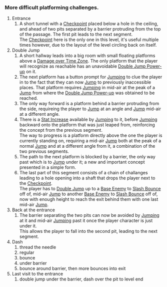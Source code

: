 ### More difficult platforming challenges.

1. Entrance
	1. A short tunnel with a [Checkpoint](../Enviromental%20Features/Helpful/Checkpoint.md) placed below a hole in the ceiling, and ahead of two pits separated by a barrier protruding from the top of the passage. The first pit leads to the next segment.<br>The [Checkpoint](../Enviromental%20Features/Helpful/Checkpoint.md) here is the only one in this level, it's useful multiple times however, due to the layout of the level circling back on itself.
2. Double Jump
	1. A short hallway leads into a big room with small floating platforms above a [Damage over Time Zone](../Enviromental%20Features/Harmful/Damage&20Zones.md). The only platform that the player will recognize as reachable has an unavoidable [Double Jump Power-up](../Enviromental%20Features/Helpful/Power-ups/Double&20Jump.md) on it.
	2. The next platform has a button prompt for [Jumping](../../Player%20Character/Ultion/Abilities/Jump.md) to clue the player in to the fact that they can now [Jump](../../Player%20Character/Ultion/Abilities/Jump.md) to previously inaccessible places. That platform requires [Jumping](../../Player%20Character/Ultion/Abilities/Jump.md) in mid-air at the peak of a [Jump](../../Player%20Character/Ultion/Abilities/Jump.md) from where the [Double Jump Power-up](../Enviromental%20Features/Helpful/Power-ups/Double&20Jump.md) was obtained to be reached.
	3. The only way forward is a platform behind a barrier protruding from the side, requireing the player to [Jump](../../Player%20Character/Ultion/Abilities/Jump.md) at an angle and [Jump](../../Player%20Character/Ultion/Abilities/Jump.md) mid-air at a different angle.
	4. There is a [Stat Increase](../Enviromental%20Features/Helpful/Power-ups/Stat&20Increases) available by [Jumping](../../Player%20Character/Ultion/Abilities/Jump.md) to it, before [Jumping](../../Player%20Character/Ultion/Abilities/Jump.md) backward onto the platform that was just leaped from, reinforcing the concept from the previous segment.<br>The way to progress is a platform directly above the one the player is currently standing on, requiring a mid-air [Jump](../../Player%20Character/Ultion/Abilities/Jump.md) both at the peak of a normal [Jump](../../Player%20Character/Ultion/Abilities/Jump.md) and at a different angle from it, a combination of the two previous segments.
	5. The path to the next platform is blocked by a barrier, the only way past which is to [Jump](../../Player%20Character/Ultion/Abilities/Jump.md) under it; a new and important concept presented in a simple form.
 	6. The last part of this segment consists of a chain of challanges leading to a hole opening into a shaft that drops the player next to the [Checkpoint](../Enviromental%20Features/Helpful/Checkpoint.md).<br>The player has to [Double Jump](../../Player%20Character/Ultion/Abilities/Jump.md) up to a [Base Enemy](../Enviromental%20Features/Harmful/Enemies/Base%20Enemy.md) to [Slash Bounce](../../Player%20Character/Ultion/Abilities/Slash.md) off of, mid-air [Jump](../../Player%20Character/Ultion/Abilities/Jump.md) to another [Base Enemy](../Enviromental%20Features/Harmful/Enemies/Base%20Enemy.md) to [Slash Bounce](../../Player%20Character/Ultion/Abilities/Slash.md) off of, now with enough height to reach the exit behind them with one last mid-air [Jump](../../Player%20Character/Ultion/Abilities/Jump.md).
3. Back at the entrance
	1. The barrier separating the two pits can now be avoided by [Jumping](../../Player%20Character/Ultion/Abilities/Jump.md) at it and mid-air [Jumping](../../Player%20Character/Ultion/Abilities/Jump.md) past it once the player character is just under it.<br>This allows the player to fall into the second pit, leading to the next segment.
4. Dash
	1. thread the needle
	2. regular
	3. bounce
	4. under barrier
	5. bounce around barrier, then more bounces into exit
5. Last visit to the entrance
	1. double jump under the barrier, dash over the pit to level end
